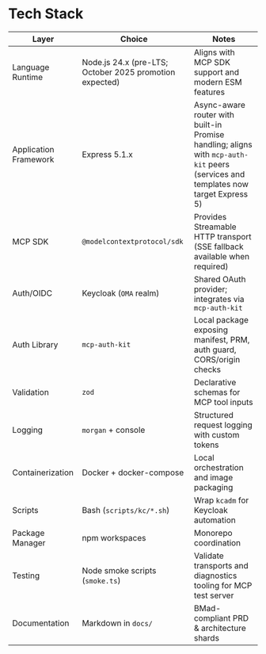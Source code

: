 # Tech Stack

| Layer | Choice | Notes |
| --- | --- | --- |
| Language Runtime | Node.js 24.x (pre-LTS; October 2025 promotion expected) | Aligns with MCP SDK support and modern ESM features |
| Application Framework | Express 5.1.x | Async-aware router with built-in Promise handling; aligns with `mcp-auth-kit` peers (services and templates now target Express 5) |
| MCP SDK | `@modelcontextprotocol/sdk` | Provides Streamable HTTP transport (SSE fallback available when required) |
| Auth/OIDC | Keycloak (`OMA` realm) | Shared OAuth provider; integrates via `mcp-auth-kit` |
| Auth Library | `mcp-auth-kit` | Local package exposing manifest, PRM, auth guard, CORS/origin checks |
| Validation | `zod` | Declarative schemas for MCP tool inputs |
| Logging | `morgan` + console | Structured request logging with custom tokens |
| Containerization | Docker + docker-compose | Local orchestration and image packaging |
| Scripts | Bash (`scripts/kc/*.sh`) | Wrap `kcadm` for Keycloak automation |
| Package Manager | npm workspaces | Monorepo coordination |
| Testing | Node smoke scripts (`smoke.ts`) | Validate transports and diagnostics tooling for MCP test server |
| Documentation | Markdown in `docs/` | BMad-compliant PRD & architecture shards |
